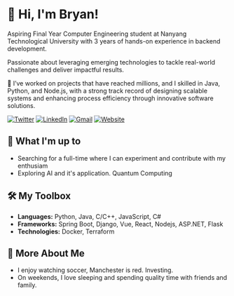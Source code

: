 # 👋 Hi, I'm Bryan!

Aspiring Final Year Computer Engineering student at Nanyang Technological University with 3 years of hands-on experience in backend development. 

Passionate about leveraging emerging technologies to tackle real-world challenges and deliver impactful results.

🔭 I’ve worked on projects that have reached millions, and I skilled in Java, Python, and Node.js, with a strong track record of designing scalable systems and enhancing process efficiency through innovative software solutions.

[![Twitter][1.1]][twitter]  [![LinkedIn][2.1]][linkedin]  [![Gmail][3.1]][gmail] [![Website][3.1]][website]

## 🚀 What I'm up to
- Searching for a full-time where I can experiment and contribute with my enthusiam
- Exploring AI and it's application. Quantum Computing

## 🛠️ My Toolbox
- **Languages:** Python, Java, C/C++, JavaScript, C#
- **Frameworks:** Spring Boot, Django, Vue, React, Nodejs, ASP.NET, Flask
- **Technologies:** Docker, Terraform

## 👀 More About Me
- I enjoy watching soccer, Manchester is red. Investing.
- On weekends, I love sleeping and spending quality time with friends and family.

[1.1]: https://img.shields.io/badge/Twitter-00acee
[2.1]: https://img.shields.io/badge/Linked_In-0e76a8
[3.1]: https://img.shields.io/badge/pdanghuy03@gmail.com-d44638

[linkedin]: https://www.linkedin.com/in/dang-huy-phuong-3424bb220/
[twitter]: https://x.com/PhngngHuy1
[gmail]: mailto:pdanghuy03@gmail.com
[website]: https://dker2.github.io/personalwebsite/
